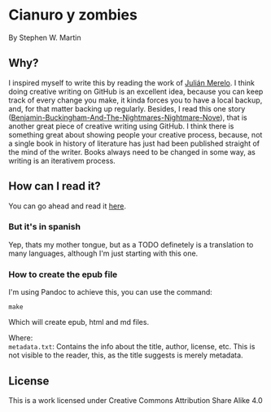 # Cianuro y zombies
By Stephen W. Martin

## Why?
I inspired myself to write this by reading the work of [Julián Merelo](https://github.com/JJ/hoborg). I think doing creative writing on GitHub is an excellent idea, because you can keep track of every change you make, it kinda forces you to have a local backup, and, for that matter backing up regularly.
Besides, I read this one story ([Benjamin-Buckingham-And-The-Nightmares-Nightmare-Nove](https://github.com/gregorygershwin/Benjamin-Buckingham-And-The-Nightmares-Nightmare-Novel/tree/master/initial-drafts)), that is another great piece of creative writing using GitHub. I think there is something great about showing people your creative process, because, not a single book in history of literature has just had been published straight of the mind of the writer. Books always need to be changed in some way, as writing is an iterativem process.



## How can I read it?
You can go ahead and read it [here](https://github.com/stephenwmartin/cyz-by--sm/blob/master/epub-sample/cz.md).

### But it's in spanish
Yep, thats my mother tongue, but as a TODO definetely is a translation to many languages, although I'm just starting with this one.

### How to create the epub file
I'm using Pandoc to achieve this, you can use the command:
```shell
make  

```
Which will create epub, html and md files.

Where:  
`metadata.txt`: Contains the info about the title, author, license, etc. This is not visible to the reader, this, as the title suggests is merely metadata.



## License 
This is a work licensed under Creative Commons Attribution Share Alike 4.0 


